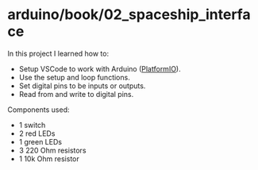 # arduino/book/02_spaceship_interface

In this project I learned how to:
- Setup VSCode to work with Arduino ([PlatformIO](https://marketplace.visualstudio.com/items?itemName=platformio.platformio-ide)).
- Use the setup and loop functions.
- Set digital pins to be inputs or outputs.
- Read from and write to digital pins.

Components used:
- 1 switch
- 2 red LEDs
- 1 green LEDs
- 3 220 Ohm resistors
- 1 10k Ohm resistor
